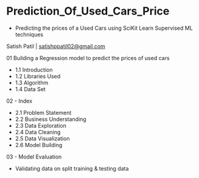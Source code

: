 # Prediction_Of_Used_Cars_Price

- Predicting the prices of a Used Cars using SciKit Learn Supervised ML techniques

Satish Patil | satishppatil02@gmail.com

01 Building a Regression model to predict the prices of used cars

- 1.1 Introduction
- 1.2 Libraries Used
- 1.3 Algorithm
- 1.4 Data Set



02 - Index
 - 2.1 Problem Statement
 - 2.2 Business Understanding
 - 2.3 Data Exploration
 - 2.4 Data Cleaning
 - 2.5 Data Visualization
 - 2.6 Model Building

03 - Model Evaluation
- Validating data on split training & testing data
